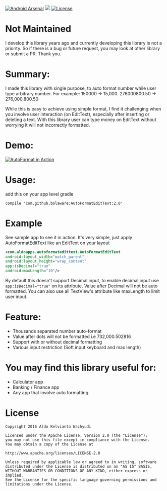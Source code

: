 [![Android Arsenal](https://img.shields.io/badge/Android%20Arsenal-AutoFormatEditText-green.svg?style=true)](https://android-arsenal.com/details/1/4312) <a href="http://www.methodscount.com/?lib=com.aldoapps%3Aautoformatedittext%3A0.9.2"><img src="https://img.shields.io/badge/Methods and size-core: 56 | deps: 16982 | 19 KB-e91e63.svg"/></a> [![License](https://img.shields.io/github/license/pluscubed/recycler-fast-scroll.svg)](https://www.apache.org/licenses/LICENSE-2.0.html)

# Not Maintained
I develop this library years ago and currently developing this library is not a priority. 
So if there is a bug or future request, you may look at other library or submit a PR.
Thank you.

# Summary:
I made this library with single purpose, to auto format number while user type arbitrary number.
For example:
150000 -> 15,000.
276000800.50 -> 276,000,800.50

While this is easy to achieve using simple format, I find it challenging when you involve user interaction (on EditText), especially after inserting or deleting a text. With this library user can type money on EditText without worrying it will not incorrectly formatted.

# Demo:
[![AutoFormat in Action](http://img.youtube.com/vi/8Ef79UqwHfk/0.jpg)](http://www.youtube.com/watch?v=8Ef79UqwHfk)

# Usage:
add this on your app level gradle

```compile 'com.github.bolaware:AutoFormatEditText:2.0'```

# Example
See sample app to see it in action. It's very simple, just apply AutoFormatEditText like an EditText on your layout
```xml
<com.aldoapps.autoformatedittext.AutoFormatEditText
android:layout_width="match_parent"
android:layout_height="wrap_content"
app:isDecimal="true"
android:maxLength="10"/>
```
By default this doesn't support Decimal input, to enable decimal input use ```app:isDecimal="true"``` on its attribute. Value after Decimal will not be auto formatted. You can also use all TextView's attribute like maxLength to limit user input.

# Feature:
- Thousands separated number auto-format
- Value after dots will not be formatted i.e  732,000.502816
- Support with or without decimal formatting
- Various input restriction (Soft input keyboard and max length)

# You may find this library useful for:
- Calculator app
- Banking / Finance app
- Any app that involve auto formatting

# License
```
Copyright 2016 Aldo Kelvianto Wachyudi

Licensed under the Apache License, Version 2.0 (the "License");
you may not use this file except in compliance with the License.
You may obtain a copy of the License at

http://www.apache.org/licenses/LICENSE-2.0

Unless required by applicable law or agreed to in writing, software
distributed under the License is distributed on an "AS IS" BASIS,
WITHOUT WARRANTIES OR CONDITIONS OF ANY KIND, either express or implied.
See the License for the specific language governing permissions and
limitations under the License.
```
